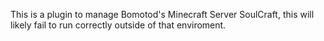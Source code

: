 This is a plugin to manage Bomotod's Minecraft Server SoulCraft, this will likely fail to run correctly outside of that enviroment.
